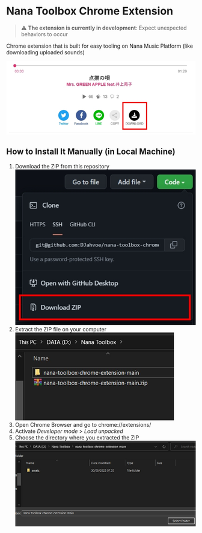 # Nana Toolbox Chrome Extension
> ⚠️ **The extension is currently in development**: Expect unexpected behaviors to occur

Chrome extension that is built for easy tooling on Nana Music Platform (like downloading uploaded sounds)

![download functionality](https://github.com/DJahvoe/nana-toolbox-chrome-extension/blob/main/img/functionality.jpg)

## How to Install It Manually (in Local Machine)
1. Download the ZIP from this repository <br />
![download step](https://github.com/DJahvoe/nana-toolbox-chrome-extension/blob/main/img/download-step.jpg)
2. Extract the ZIP file on your computer <br />
![extracted step](https://github.com/DJahvoe/nana-toolbox-chrome-extension/blob/main/img/extracted-step.jpg)
3. Open Chrome Browser and go to chrome://extensions/
4. Activate *Developer mode* > *Load unpacked*
5. Choose the directory where you extracted the ZIP <br />
![open directory step](https://github.com/DJahvoe/nana-toolbox-chrome-extension/blob/main/img/open-directory-step.jpg)
